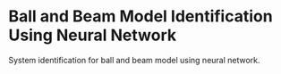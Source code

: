 # Ball and Beam Model Identification Using Neural Network
System identification for ball and beam model using neural network.
